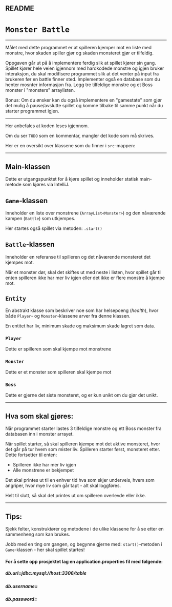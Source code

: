 ## README
# `Monster Battle`

---

Målet med dette programmet er at spilleren kjemper mot en liste med monstre, hvor skaden spiller gjør og skaden monsteret gjør er tilfeldig.

Oppgaven går ut på å implementere ferdig slik at spillet kjører sin gang. Spillet kjører hele veien igjennom med hardkodede monstre og igjen bruker interaksjon, du skal modifisere programmet slik at det venter på input fra brukeren før en battle finner sted. Implementer også en database som du henter mosnter informasjon fra. Legg tre tilfeldige monstre og et Boss monster i "monsters" arraylisten.

Bonus: Om du ønsker kan du også implementere en "gamestate" som gjør det mulig å pause/avslutte spillet og komme tilbake til samme punkt når du starter programmet igjen.

---

Her anbefales at koden leses igjennom.

Om du ser `TODO` som en kommentar, mangler det kode som må skrives.

Her er en oversikt over klassene som du finner i `src`-mappen:

---

## Main-klassen

Dette er utgangspunktet for å kjøre spillet og inneholder statisk main-metode som kjøres via IntelliJ.

## `Game`-klassen
Inneholder en liste over monstrene (`ArrayList<Monster>`) og den nåværende kampen (`Battle`) som utkjempes.

Her startes også spillet via metoden: `.start()`

## `Battle`-klassen

Inneholder en referanse til spilleren og det nåværende monsteret det kjempes mot.

Når et monster dør, skal det skiftes ut med neste i listen,
hvor spillet går til enten spilleren ikke har mer liv igjen eller det ikke er flere monstre å kjempe mot.

## `Entity`

En abstrakt klasse som beskriver noe som har helsepoeng (*health*), hvor både `Player`- og `Monster`-klassene arver fra denne klassen.

En entitet har liv, minimum skade og maksimum skade lagret som data.

### `Player`

Dette er spilleren som skal kjempe mot monstrene

### `Monster`

Dette er et monster som spilleren skal kjempe mot

### `Boss`

Dette er gjerne det siste monsteret, og er kun unikt om du gjør det unikt.

---

## Hva som skal gjøres:

Når programmet starter lastes 3 tilfeldige monstre og ett Boss monster fra databasen inn i monster arrayet. 

Når spillet starter, så skal spilleren kjempe mot det aktive monsteret, hvor det går på tur hvem som mister liv.
Spilleren starter først, monsteret etter.
Dette fortsetter til enten:
- Spilleren ikke har mer liv igjen
- Alle monstrene er bekjempet

Det skal printes ut til en enhver tid hva som skjer underveis, hvem som angriper, hvor mye liv som går tapt - alt skal loggføres.

Helt til slutt, så skal det printes ut om spilleren overlevde eller ikke.

---

## Tips:

Sjekk felter, konstruktører og metodene i de ulike klassene for å se etter en sammenheng som kan brukes.

Jobb med en ting om gangen, og begynne gjerne med: `start()`-metoden i `Game`-klassen - her skal spillet startes!


#### For å sette opp prosjektet lag en application.properties fil med følgende:

##### db.url=jdbc:mysql://host:3306/table
##### db.username=
##### db.password=
